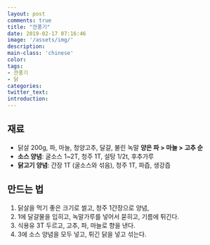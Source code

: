 ```yaml
---
layout: post
comments: true
title: "깐풍기"
date: 2019-02-17 07:16:46
image: '/assets/img/'
description:
main-class: 'chinese'
color:
tags:
- 깐풍기
- 닭
categories:
twitter_text:
introduction:
---
```


## 재료

- 닭살 200g, 파, 마늘, 청양고추, 달걀, 불린 녹말 **양은 파 > 마늘 > 고추 순**
- **소스 양념**: 굴소스 1~2T, 청주 1T, 설탕 1/2t, 후추가루
- **닭고기 양념**: 간장 1T (굴소스와 섞음), 청주 1T, 파즙, 생강즙


## 만드는 법

1. 닭살을 먹기 좋은 크기로 썰고, 청주 1간장으로 양념,
2. 1에 달걀물을 입히고, 녹말가루를 넣어서 묻히고, 기름에 튀긴다.
3. 식용유 3T 두르고, 고추, 파, 마늘로 향을 낸다.
4. 3에 소스 양념을 모두 넣고, 튀긴 닭을 넣고 섞는다.

